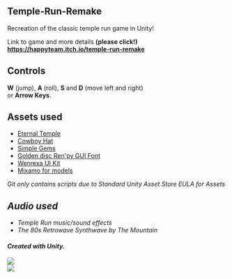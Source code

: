 ## Temple-Run-Remake
Recreation of the classic temple run game in Unity!

Link to game and more details <b>(please click!)</b>  
<b>https://happyteam.itch.io/temple-run-remake</b>

## Controls  
<b>W</b> (jump), <b>A</b> (roll), <b>S</b> and <b>D</b> (move left and right)  
or <b>Arrow Keys</b>.

## Assets used
- [Eternal Temple](https://assetstore.unity.com/packages/3d/environments/fantasy/eternal-temple-65780)
- [Cowboy Hat](https://assetstore.unity.com/packages/3d/props/clothing/cowboy-hat-1-200835)
- [Simple Gems](https://assetstore.unity.com/packages/3d/props/simple-gems-ultimate-animated-customizable-pack-73764)
- [Golden disc Ren'py GUI Font](https://skolaztika.itch.io/golden-disc-renpy-gui)
- [Wenrexa UI Kit](https://wenrexa.itch.io/ui-different02) 
- [Mixamo for models](https://www.mixamo.com/#/)

<i>Git only contains scripts due to Standard Unity Asset Store EULA for Assets<i/>

## Audio used
- Temple Run music/sound effects
- The 80s Retrowave Synthwave by The Mountain

#### Created with Unity.
![](https://media.giphy.com/media/WCiA7JkvtPZYEoCJUa/giphy.gif)  
![](https://media.giphy.com/media/4mMt3Vz7nAa7qt52s4/giphy.gif)

